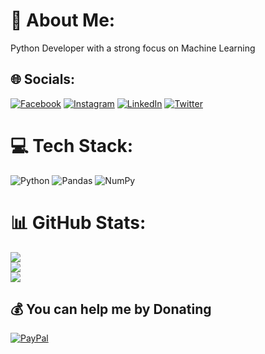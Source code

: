 # 💫 About Me:
Python Developer with a strong focus on Machine Learning


## 🌐 Socials:
[![Facebook](https://img.shields.io/badge/Facebook-%231877F2.svg?logo=Facebook&logoColor=white)](https://facebook.com/Thebanday) [![Instagram](https://img.shields.io/badge/Instagram-%23E4405F.svg?logo=Instagram&logoColor=white)](https://instagram.com/thebanday) [![LinkedIn](https://img.shields.io/badge/LinkedIn-%230077B5.svg?logo=linkedin&logoColor=white)](https://linkedin.com/in/banday-majid-1b625a21b) [![Twitter](https://img.shields.io/badge/Twitter-%231DA1F2.svg?logo=Twitter&logoColor=white)](https://twitter.com/bandaymajid70) 

# 💻 Tech Stack:
![Python](https://img.shields.io/badge/python-3670A0?style=flat-square&logo=python&logoColor=ffdd54) ![Pandas](https://img.shields.io/badge/pandas-%23150458.svg?style=flat-square&logo=pandas&logoColor=white) ![NumPy](https://img.shields.io/badge/numpy-%23013243.svg?style=flat-square&logo=numpy&logoColor=white)
# 📊 GitHub Stats:
![](https://github-readme-stats.vercel.app/api?username=Thebanday&theme=dark&hide_border=true&include_all_commits=false&count_private=false)<br/>
![](https://github-readme-streak-stats.herokuapp.com/?user=Thebanday&theme=dark&hide_border=true)<br/>
![](https://github-readme-stats.vercel.app/api/top-langs/?username=Thebanday&theme=dark&hide_border=true&include_all_commits=false&count_private=false&layout=compact)

  ## 💰 You can help me by Donating
  [![PayPal](https://img.shields.io/badge/PayPal-00457C?style=for-the-badge&logo=paypal&logoColor=white)](https://paypal.me/paypal.me/BandayMajid) 

  
